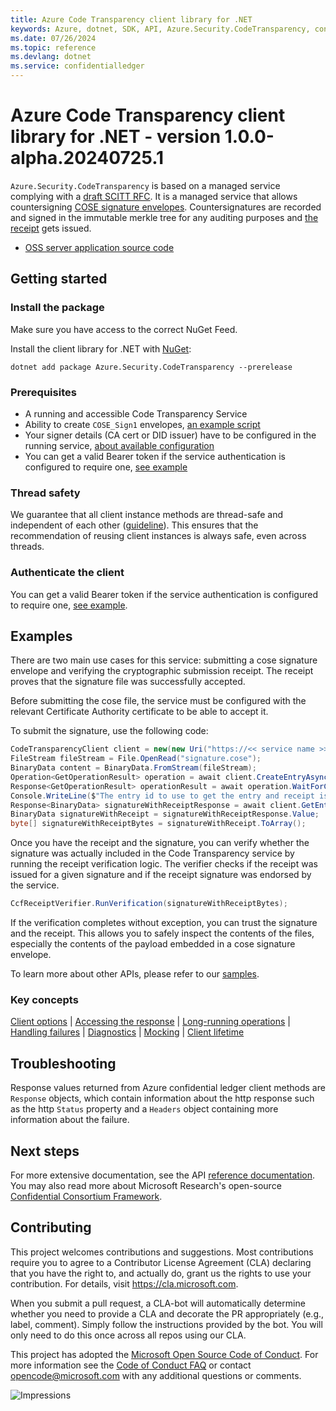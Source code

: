 ```yaml
---
title: Azure Code Transparency client library for .NET
keywords: Azure, dotnet, SDK, API, Azure.Security.CodeTransparency, confidentialledger
ms.date: 07/26/2024
ms.topic: reference
ms.devlang: dotnet
ms.service: confidentialledger
---
```

# Azure Code Transparency client library for .NET - version 1.0.0-alpha.20240725.1 


<!-- cspell:ignore cose merkle scitt -->

`Azure.Security.CodeTransparency` is based on a managed service complying with a [draft SCITT RFC][SCITT_ARCHITECTURE_RFC]. It is a managed service that allows countersigning [COSE signature envelopes][COSE_RFC]. Countersignatures are recorded and signed in the immutable merkle tree for any auditing purposes and [the receipt][SCITT_RECEIPT_RFC] gets issued.

- [OSS server application source code][Service_source_code]

## Getting started

### Install the package

Make sure you have access to the correct NuGet Feed.

Install the client library for .NET with [NuGet](https://www.nuget.org/ ):

```dotnetcli
dotnet add package Azure.Security.CodeTransparency --prerelease
```

### Prerequisites

- A running and accessible Code Transparency Service
- Ability to create `COSE_Sign1` envelopes, [an example script][CTS_claim_generator_script]
- Your signer details (CA cert or DID issuer) have to be configured in the running service, [about available configuration][CTS_configuration_doc]
- You can get a valid Bearer token if the service authentication is configured to require one, [see example](https://github.com/Azure/azure-sdk-for-net/blob/main/sdk/confidentialledger/Azure.Security.CodeTransparency/samples/Sample3_UseYourCredentials.md)

### Thread safety

We guarantee that all client instance methods are thread-safe and independent of each other ([guideline](https://azure.github.io/azure-sdk/dotnet_introduction.html#dotnet-service-methods-thread-safety)). This ensures that the recommendation of reusing client instances is always safe, even across threads.

### Authenticate the client

You can get a valid Bearer token if the service authentication is configured to require one, [see example](https://github.com/Azure/azure-sdk-for-net/blob/main/sdk/confidentialledger/Azure.Security.CodeTransparency/samples/Sample3_UseYourCredentials.md).

## Examples

There are two main use cases for this service: submitting a cose signature envelope and verifying the cryptographic submission receipt. The receipt proves that the signature file was successfully accepted.

Before submitting the cose file, the service must be configured with the relevant Certificate Authority certificate to be able to accept it.

To submit the signature, use the following code:

```C# Snippet:CodeTransparencySubmission
CodeTransparencyClient client = new(new Uri("https://<< service name >>.confidential-ledger.azure.com"), null);
FileStream fileStream = File.OpenRead("signature.cose");
BinaryData content = BinaryData.FromStream(fileStream);
Operation<GetOperationResult> operation = await client.CreateEntryAsync(content);
Response<GetOperationResult> operationResult = await operation.WaitForCompletionAsync();
Console.WriteLine($"The entry id to use to get the entry and receipt is {{{operationResult.Value.EntryId}}}");
Response<BinaryData> signatureWithReceiptResponse = await client.GetEntryAsync(operationResult.Value.EntryId, true);
BinaryData signatureWithReceipt = signatureWithReceiptResponse.Value;
byte[] signatureWithReceiptBytes = signatureWithReceipt.ToArray();
```

Once you have the receipt and the signature, you can verify whether the signature was actually included in the Code Transparency service by running the receipt verification logic. The verifier checks if the receipt was issued for a given signature and if the receipt signature was endorsed by the service.

```C# Snippet:CodeTransparencyVerification
CcfReceiptVerifier.RunVerification(signatureWithReceiptBytes);
```

If the verification completes without exception, you can trust the signature and the receipt. This allows you to safely inspect the contents of the files, especially the contents of the payload embedded in a cose signature envelope.

To learn more about other APIs, please refer to our [samples](https://github.com/Azure/azure-sdk-for-net/blob/main/sdk/confidentialledger/Azure.Security.CodeTransparency/samples).

### Key concepts

<!-- CLIENT COMMON BAR -->
[Client options](https://github.com/Azure/azure-sdk-for-net/blob/main/sdk/core/Azure.Core/README.md#configuring-service-clients-using-clientoptions) |
[Accessing the response](https://github.com/Azure/azure-sdk-for-net/blob/main/sdk/core/Azure.Core/README.md#accessing-http-response-details-using-responset) |
[Long-running operations](https://github.com/Azure/azure-sdk-for-net/blob/main/sdk/core/Azure.Core/README.md#consuming-long-running-operations-using-operationt) |
[Handling failures](https://github.com/Azure/azure-sdk-for-net/blob/main/sdk/core/Azure.Core/README.md#reporting-errors-requestfailedexception) |
[Diagnostics](https://github.com/Azure/azure-sdk-for-net/blob/main/sdk/core/Azure.Core/samples/Diagnostics.md) |
[Mocking](https://github.com/Azure/azure-sdk-for-net/blob/main/sdk/core/Azure.Core/README.md#mocking) |
[Client lifetime](https://devblogs.microsoft.com/azure-sdk/lifetime-management-and-thread-safety-guarantees-of-azure-sdk-net-clients/)
<!-- CLIENT COMMON BAR -->

## Troubleshooting

Response values returned from Azure confidential ledger client methods are `Response` objects, which contain information about the http response such as the http `Status` property and a `Headers` object containing more information about the failure.

## Next steps

For more extensive documentation, see the API [reference documentation](https://azure.github.io/azure-sdk-for-net/).
You may also read more about Microsoft Research's open-source [Confidential Consortium Framework][ccf].

## Contributing

This project welcomes contributions and suggestions. Most contributions require you to agree to a Contributor License Agreement (CLA) declaring that you have the right to, and actually do, grant us the rights to use your contribution. For details, visit https://cla.microsoft.com.

When you submit a pull request, a CLA-bot will automatically determine whether you need to provide a CLA and decorate the PR appropriately (e.g., label, comment). Simply follow the instructions provided by the bot. You will only need to do this once across all repos using our CLA.

This project has adopted the [Microsoft Open Source Code of Conduct][code_of_conduct]. For more information see the [Code of Conduct FAQ][code_of_conduct_faq] or contact opencode@microsoft.com with any additional questions or comments.

<!-- LINKS -->
[COSE_RFC]: https://www.rfc-editor.org/rfc/rfc8152.txt
[SCITT_ARCHITECTURE_RFC]: https://www.ietf.org/archive/id/draft-ietf-scitt-architecture-01.txt
[SCITT_RECEIPT_RFC]: https://www.ietf.org/archive/id/draft-birkholz-scitt-receipts-03.txt
[API_reference]: https://learn.microsoft.com/dotnet/api/azure.security.keyvault.keys
[Service_source_code]: https://github.com/microsoft/scitt-ccf-ledger
[CTS_claim_generator_script]: https://github.com/microsoft/scitt-ccf-ledger/tree/main/demo/cts_poc
[CTS_configuration_doc]: https://github.com/microsoft/scitt-ccf-ledger/blob/main/docs/configuration.md
[ccf]: https://github.com/Microsoft/CCF
[code_of_conduct]: https://opensource.microsoft.com/codeofconduct/
[code_of_conduct_faq]: https://opensource.microsoft.com/codeofconduct/faq/

![Impressions](https://azure-sdk-impressions.azurewebsites.net/api/impressions/azure-sdk-for-net%2Fsdk%2Fconfidentialledger%2FAzure.Security.CodeTransparency%2FREADME.png)


